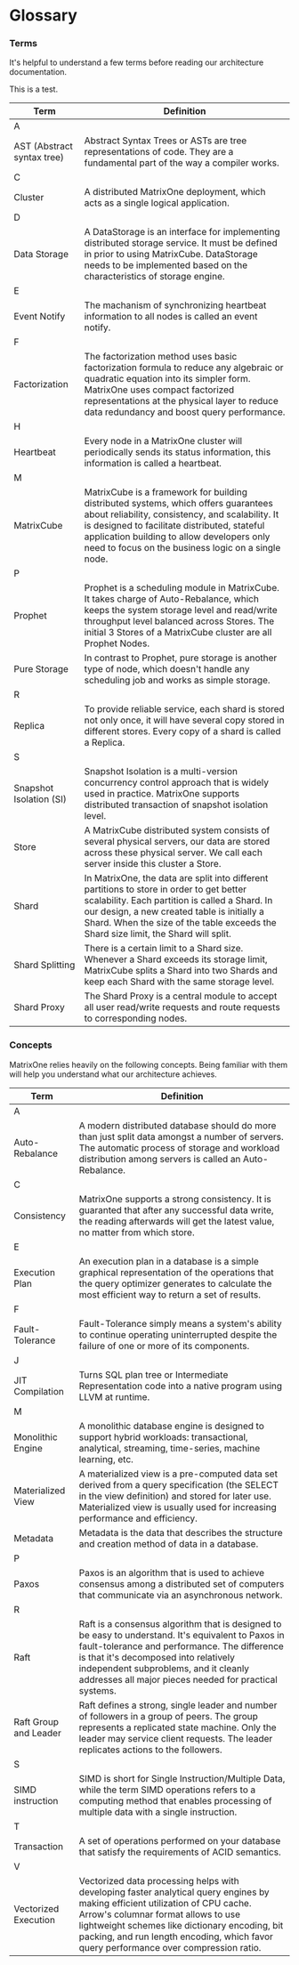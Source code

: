 # **Glossary** 

### **Terms**

It's helpful to understand a few terms before reading our architecture documentation.

This is a test.

|  Term   | Definition   |
|  ----  | ----  |
| A  |  |
| AST (Abstract syntax tree)  | Abstract Syntax Trees or ASTs are tree representations of code. They are a fundamental part of the way a compiler works. |
| C  |  |
| Cluster  | A distributed MatrixOne deployment, which acts as a single logical application.|
| D  |  |
 | Data Storage  | A DataStorage is an interface for implementing distributed storage service. It must be defined in prior to using MatrixCube. DataStorage needs to be implemented based on the characteristics of storage engine.|
| E  |  |
  | Event Notify | The machanism of synchronizing heartbeat information to all nodes is called an event notify. |
  | F  |  |
  | Factorization | The factorization method uses basic factorization formula to reduce any algebraic or quadratic equation into its simpler form. MatrixOne uses compact factorized representations at the physical layer to reduce data redundancy and boost query performance. |
  | H  |  |
  | Heartbeat | Every node in a MatrixOne cluster will periodically sends its status information, this information is called a heartbeat. |
 | M  |  |
  | MatrixCube | MatrixCube is a framework for building distributed systems, which offers guarantees about reliability, consistency, and scalability. It is designed to facilitate distributed, stateful application building to allow developers only need to focus on the business logic on a single node. | 
 | P  |  |
  | Prophet | Prophet is a scheduling module in MatrixCube. It takes charge of Auto-Rebalance, which keeps the system storage level and read/write throughput level balanced across Stores. The initial 3 Stores of a MatrixCube cluster are all Prophet Nodes. |
   | Pure Storage | In contrast to Prophet, pure storage is another type of node, which doesn't handle any scheduling job and works as simple storage. |
| R  |  |
  | Replica | To provide reliable service, each shard is stored not only once, it will have several copy stored in different stores. Every copy of a shard is called a Replica. |
  | S  |  |
  | Snapshot Isolation (SI) | Snapshot Isolation is a multi-version concurrency control approach that is widely used in practice. MatrixOne supports distributed transaction of snapshot isolation level. |
 | Store | A MatrixCube distributed system consists of several physical servers, our data are stored across these physical server. We call each server inside this cluster a Store. |
  | Shard | In MatrixOne, the data are split into different partitions to store in order to get better scalability. Each partition is called a Shard. In our design, a new created table is initially a Shard. When the size of the table exceeds the Shard size limit, the Shard will split. |
 | Shard Splitting | There is a certain limit to a Shard size. Whenever a Shard exceeds its storage limit, MatrixCube splits a Shard into two Shards and keep each Shard with the same storage level. |
  | Shard Proxy | The Shard Proxy is a central module to accept all user read/write requests and route requests to corresponding nodes.|

### **Concepts**

MatrixOne relies heavily on the following concepts. Being familiar with them will help you understand what our architecture achieves.

|  Term   | Definition   |
|  ----  | ----  |
| A  |  |
| Auto-Rebalance  | A modern distributed database should do more than just split data amongst a number of servers. The automatic process of storage and workload distribution among servers is called an Auto-Rebalance. |
| C  |  |
| Consistency  | MatrixOne supports a strong consistency. It is guaranted that after any successful data write, the reading afterwards will get the latest value, no matter from which store. |
| E  |  |
| Execution Plan  | An execution plan in a database is a simple graphical representation of the operations that the query optimizer generates to calculate the most efficient way to return a set of results.  |
| F  |  |
| Fault-Tolerance  | Fault-Tolerance simply means a system's ability to continue operating uninterrupted despite the failure of one or more of its components.  |
| J  |  |
| JIT Compilation  | Turns SQL plan tree or Intermediate Representation code into a native program using LLVM at runtime.  |
| M  |  |
| Monolithic Engine  | A monolithic database engine is designed to support hybrid workloads: transactional, analytical, streaming, time-series, machine learning, etc.  |
| Materialized View  | A materialized view is a pre-computed data set derived from a query specification (the SELECT in the view definition) and stored for later use. Materialized view is usually used for increasing performance and efficiency. |
| Metadata  | Metadata is the data that describes the structure and creation method of data in a database. |
| P  |  |
| Paxos  | Paxos is an algorithm that is used to achieve consensus among a distributed set of computers that communicate via an asynchronous network. |
| R  |  |
| Raft  | Raft is a consensus algorithm that is designed to be easy to understand. It's equivalent to Paxos in fault-tolerance and performance. The difference is that it's decomposed into relatively independent subproblems, and it cleanly addresses all major pieces needed for practical systems. |
| Raft Group and Leader | Raft defines a strong, single leader and number of followers in a group of peers. The group represents a replicated state machine. Only the leader may service client requests. The leader replicates actions to the followers. |
 | S  |  |
  | SIMD instruction | SIMD is short for Single Instruction/Multiple Data, while the term SIMD operations refers to a computing method that enables processing of multiple data with a single instruction. |
| T  |  |
| Transaction | A set of operations performed on your database that satisfy the requirements of ACID semantics. | 
| V  |  |
| Vectorized Execution  | Vectorized data processing helps with developing faster analytical query engines by making efficient utilization of CPU cache. Arrow's columnar format allows to use lightweight schemes like dictionary encoding, bit packing, and run length encoding, which favor query performance over compression ratio. |
